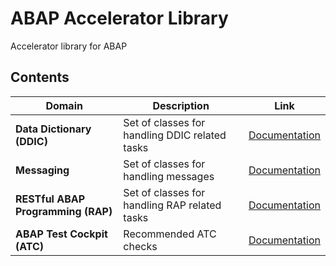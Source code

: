 # ABAP Accelerator Library
Accelerator library for ABAP

## Contents
Domain | Description | Link
--- | --- | ---
**Data Dictionary (DDIC)** | Set of classes for handling DDIC related tasks | [Documentation](src/yal_ddic/Documentation.md)
**Messaging** | Set of classes for handling messages | [Documentation](src/yal_messaging/Documentation.md)
**RESTful ABAP Programming (RAP)** | Set of classes for handling RAP related tasks | [Documentation](src/yal_rap/Documentation.md)
**ABAP Test Cockpit (ATC)** | Recommended ATC checks | [Documentation](src/yal_atc/Documentation.md)
